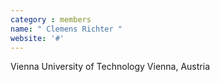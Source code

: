 ```yaml
---
category : members
name: " Clemens Richter " 
website: '#'
---
```

Vienna University of Technology
Vienna, Austria

